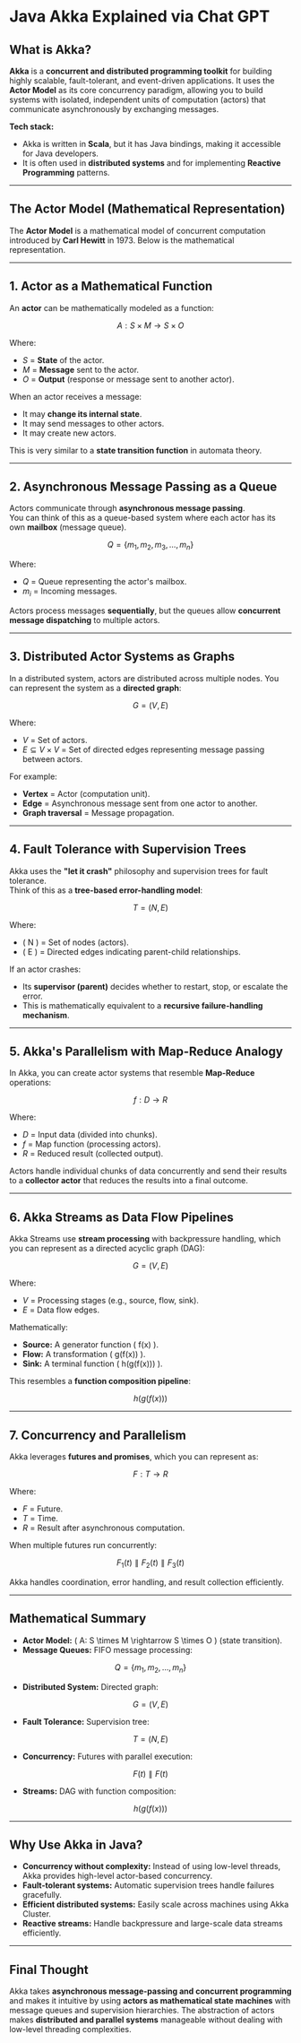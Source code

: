 # Java Akka Explained via Chat GPT

## What is Akka?
**Akka** is a **concurrent and distributed programming toolkit** for building highly scalable, fault-tolerant, and event-driven applications. It uses the **Actor Model** as its core concurrency paradigm, allowing you to build systems with isolated, independent units of computation (actors) that communicate asynchronously by exchanging messages.

**Tech stack:**
- Akka is written in **Scala**, but it has Java bindings, making it accessible for Java developers.
- It is often used in **distributed systems** and for implementing **Reactive Programming** patterns.

---

## The Actor Model (Mathematical Representation)

The **Actor Model** is a mathematical model of concurrent computation introduced by **Carl Hewitt** in 1973. Below is the mathematical representation.

---

## 1. Actor as a Mathematical Function
An **actor** can be mathematically modeled as a function:

$$
A: S \times M \rightarrow S \times O
$$

Where:
-  $S$ = **State** of the actor.
-  $M$ = **Message** sent to the actor.
-  $O$ = **Output** (response or message sent to another actor).

When an actor receives a message:
- It may **change its internal state**.
- It may send messages to other actors.
- It may create new actors.

This is very similar to a **state transition function** in automata theory.

---

## 2. Asynchronous Message Passing as a Queue
Actors communicate through **asynchronous message passing**.  
You can think of this as a queue-based system where each actor has its own **mailbox** (message queue).

$$
Q = \{m_1, m_2, m_3, \dots, m_n\}
$$

Where:
- $Q$ = Queue representing the actor's mailbox.
- $m_i$ = Incoming messages.

Actors process messages **sequentially**, but the queues allow **concurrent message dispatching** to multiple actors.

---

## 3. Distributed Actor Systems as Graphs
In a distributed system, actors are distributed across multiple nodes. You can represent the system as a **directed graph**:

$$
G = (V, E)
$$

Where:
- $V$ = Set of actors.
- $E \subseteq V \times V$ = Set of directed edges representing message passing between actors.

For example:
- **Vertex** = Actor (computation unit).
- **Edge** = Asynchronous message sent from one actor to another.
- **Graph traversal** = Message propagation.

---

## 4. Fault Tolerance with Supervision Trees
Akka uses the **"let it crash"** philosophy and supervision trees for fault tolerance.  
Think of this as a **tree-based error-handling model**:

$$
T = (N, E)
$$

Where:
- \( N \) = Set of nodes (actors).
- \( E \) = Directed edges indicating parent-child relationships.

If an actor crashes:
- Its **supervisor (parent)** decides whether to restart, stop, or escalate the error.
- This is mathematically equivalent to a **recursive failure-handling mechanism**.

---

## 5. Akka's Parallelism with Map-Reduce Analogy
In Akka, you can create actor systems that resemble **Map-Reduce** operations:

$$
f: D \rightarrow R
$$

Where:
- $D$ = Input data (divided into chunks).
- $f$ = Map function (processing actors).
- $R$ = Reduced result (collected output).

Actors handle individual chunks of data concurrently and send their results to a **collector actor** that reduces the results into a final outcome.

---

## 6. Akka Streams as Data Flow Pipelines
Akka Streams use **stream processing** with backpressure handling, which you can represent as a directed acyclic graph (DAG):

$$
G = (V, E)
$$

Where:
- $V$ = Processing stages (e.g., source, flow, sink).
- $E$ = Data flow edges.

Mathematically:
- **Source:** A generator function \( f(x) \).
- **Flow:** A transformation \( g(f(x)) \).
- **Sink:** A terminal function \( h(g(f(x))) \).

This resembles a **function composition pipeline**:

$$
h(g(f(x)))
$$

---

## 7. Concurrency and Parallelism
Akka leverages **futures and promises**, which you can represent as:

$$
F: T \rightarrow R
$$

Where:
- $F$ = Future.
- $T$ = Time.
- $R$ = Result after asynchronous computation.

When multiple futures run concurrently:

$$
F_1(t) \parallel F_2(t) \parallel F_3(t)
$$

Akka handles coordination, error handling, and result collection efficiently.

---

## Mathematical Summary
- **Actor Model:** \( A: S \times M \rightarrow S \times O \) (state transition).
- **Message Queues:** FIFO message processing:

$$
Q = \{m_1, m_2, \dots, m_n\}
$$

- **Distributed System:** Directed graph:

$$
G = (V, E)
$$

- **Fault Tolerance:** Supervision tree:

$$
T = (N, E)
$$

- **Concurrency:** Futures with parallel execution:

$$
F(t) \parallel F(t)
$$

- **Streams:** DAG with function composition:

$$
h(g(f(x)))
$$

---

## Why Use Akka in Java?
- **Concurrency without complexity:** Instead of using low-level threads, Akka provides high-level actor-based concurrency.
- **Fault-tolerant systems:** Automatic supervision trees handle failures gracefully.
- **Efficient distributed systems:** Easily scale across machines using Akka Cluster.
- **Reactive streams:** Handle backpressure and large-scale data streams efficiently.

---

## Final Thought
Akka takes **asynchronous message-passing and concurrent programming** and makes it intuitive by using **actors as mathematical state machines** with message queues and supervision hierarchies. The abstraction of actors makes **distributed and parallel systems** manageable without dealing with low-level threading complexities.
